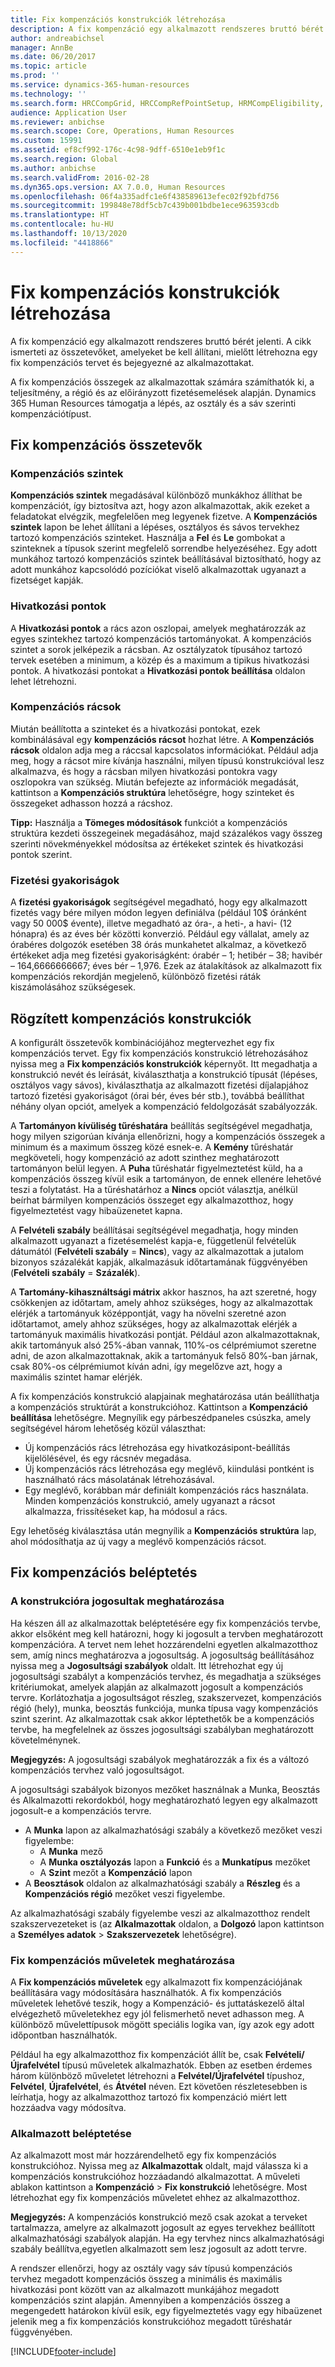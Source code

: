 ```yaml
---
title: Fix kompenzációs konstrukciók létrehozása
description: A fix kompenzáció egy alkalmazott rendszeres bruttó bérét jelenti. A cikk ismerteti az összetevőket, amelyeket be kell állítani, mielőtt létrehozna egy fix kompenzációs tervet és bejegyezné az alkalmazottakat.
author: andreabichsel
manager: AnnBe
ms.date: 06/20/2017
ms.topic: article
ms.prod: ''
ms.service: dynamics-365-human-resources
ms.technology: ''
ms.search.form: HRCCompGrid, HRCCompRefPointSetup, HRMCompEligibility, HRMCompEvent, HRMFixedCompPlanTable, HcmCompensationWorkspace
audience: Application User
ms.reviewer: anbichse
ms.search.scope: Core, Operations, Human Resources
ms.custom: 15991
ms.assetid: ef8cf992-176c-4c98-9dff-6510e1eb9f1c
ms.search.region: Global
ms.author: anbichse
ms.search.validFrom: 2016-02-28
ms.dyn365.ops.version: AX 7.0.0, Human Resources
ms.openlocfilehash: 06f4a335adfc1e6f438589613efec02f92bfd756
ms.sourcegitcommit: 199848e78df5cb7c439b001bdbe1ece963593cdb
ms.translationtype: HT
ms.contentlocale: hu-HU
ms.lasthandoff: 10/13/2020
ms.locfileid: "4418866"
---
```

# <a name="create-a-fixed-compensation-plans"></a>Fix kompenzációs konstrukciók létrehozása

A fix kompenzáció egy alkalmazott rendszeres bruttó bérét jelenti. A cikk ismerteti az összetevőket, amelyeket be kell állítani, mielőtt létrehozna egy fix kompenzációs tervet és bejegyezné az alkalmazottakat.

A fix kompenzációs összegek az alkalmazottak számára számíthatók ki, a teljesítmény, a régió és az előirányzott fizetésemelések alapján. Dynamics 365 Human Resources támogatja a lépés, az osztály és a sáv szerinti kompenzációtípust.

## <a name="fixed-compensation-components"></a>Fix kompenzációs összetevők
### <a name="compensation-levels"></a>Kompenzációs szintek

**Kompenzációs szintek** megadásával különböző munkákhoz állíthat be kompenzációt, így biztosítva azt, hogy azon alkalmazottak, akik ezeket a feladatokat elvégzik, megfelelően meg legyenek fizetve. A **Kompenzációs szintek** lapon be lehet állítani a lépéses, osztályos és sávos tervekhez tartozó kompenzációs szinteket. Használja a **Fel** és **Le** gombokat a szinteknek a típusok szerint megfelelő sorrendbe helyezéséhez. Egy adott munkához tartozó kompenzációs szintek beállításával biztosítható, hogy az adott munkához kapcsolódó pozíciókat viselő alkalmazottak ugyanazt a fizetséget kapják.

### <a name="reference-points"></a>Hivatkozási pontok

A **Hivatkozási pontok** a rács azon oszlopai, amelyek meghatározzák az egyes szintekhez tartozó kompenzációs tartományokat. A kompenzációs szintet a sorok jelképezik a rácsban. Az osztályzatok típusához tartozó tervek esetében a minimum, a közép és a maximum a tipikus hivatkozási pontok. A hivatkozási pontokat a **Hivatkozási pontok beállítása** oldalon lehet létrehozni.

### <a name="compensation-grids"></a>Kompenzációs rácsok

Miután beállította a szinteket és a hivatkozási pontokat, ezek kombinálásával egy **kompenzációs rácsot** hozhat létre. A **Kompenzációs rácsok** oldalon adja meg a ráccsal kapcsolatos információkat. Például adja meg, hogy a rácsot mire kívánja használni, milyen típusú konstrukcióval lesz alkalmazva, és hogy a rácsban milyen hivatkozási pontokra vagy oszlopokra van szükség. Miután befejezte az információk megadását, kattintson a **Kompenzációs struktúra** lehetőségre, hogy szinteket és összegeket adhasson hozzá a rácshoz. 

**Tipp:** Használja a **Tömeges módosítások** funkciót a kompenzációs struktúra kezdeti összegeinek megadásához, majd százalékos vagy összeg szerinti növekményekkel módosítsa az értékeket szintek és hivatkozási pontok szerint.

### <a name="pay-frequencies"></a>Fizetési gyakoriságok

A **fizetési gyakoriságok** segítségével megadható, hogy egy alkalmazott fizetés vagy bére milyen módon legyen definiálva (például 10$ óránként vagy 50 000$ évente), illetve megadható az óra-, a heti-, a havi- (12 hónapra) és az éves bér közötti konverzió. Például egy vállalat, amely az órabéres dolgozók esetében 38 órás munkahetet alkalmaz, a következő értékeket adja meg fizetési gyakoriságként: órabér – 1; hetibér – 38; havibér – 164,6666666667; éves bér – 1,976. Ezek az átalakítások az alkalmazott fix kompenzációs rekordján megjelenő, különböző fizetési ráták kiszámolásához szükségesek.

## <a name="fixed-compensation-plans"></a>Rögzített kompenzációs konstrukciók
A konfigurált összetevők kombinációjához megtervezhet egy fix kompenzációs tervet. Egy fix kompenzációs konstrukció létrehozásához nyissa meg a **Fix kompenzációs konstrukciók** képernyőt. Itt megadhatja a konstrukció nevét és leírását, kiválaszthatja a konstrukció típusát (lépéses, osztályos vagy sávos), kiválaszthatja az alkalmazott fizetési díjalapjához tartozó fizetési gyakoriságot (órai bér, éves bér stb.), továbbá beállíthat néhány olyan opciót, amelyek a kompenzáció feldolgozását szabályozzák. 

A **Tartományon kívüliség tűréshatára** beállítás segítségével megadhatja, hogy milyen szigorúan kívánja ellenőrizni, hogy a kompenzációs összegek a minimum és a maximum összeg közé esnek-e. A **Kemény** tűréshatár megköveteli, hogy kompenzáció az adott szinthez meghatározott tartományon belül legyen. A **Puha** tűréshatár figyelmeztetést küld, ha a kompenzációs összeg kívül esik a tartományon, de ennek ellenére lehetővé teszi a folytatást. Ha a tűréshatárhoz a **Nincs** opciót választja, anélkül beírhat bármilyen kompenzációs összeget egy alkalmazotthoz, hogy figyelmeztetést vagy hibaüzenetet kapna. 

A **Felvételi szabály** beállításai segítségével megadhatja, hogy minden alkalmazott ugyanazt a fizetésemelést kapja-e, függetlenül felvételük dátumától (**Felvételi szabály** = **Nincs**), vagy az alkalmazottak a jutalom bizonyos százalékát kapják, alkalmazásuk időtartamának függvényében (**Felvételi szabály** = **Százalék**). 

A **Tartomány-kihasználtsági mátrix** akkor hasznos, ha azt szeretné, hogy csökkenjen az időtartam, amely ahhoz szükséges, hogy az alkalmazottak elérjék a tartományuk középpontját, vagy ha növelni szeretné azon időtartamot, amely ahhoz szükséges, hogy az alkalmazottak elérjék a tartományuk maximális hivatkozási pontját. Például azon alkalmazottaknak, akik tartományuk alsó 25%-ában vannak, 110%-os célprémiumot szeretne adni, de azon alkalmazottaknak, akik a tartományuk felső 80%-ban járnak, csak 80%-os célprémiumot kíván adni, így megelőzve azt, hogy a maximális szintet hamar elérjék. 

A fix kompenzációs konstrukció alapjainak meghatározása után beállíthatja a kompenzációs struktúrát a konstrukcióhoz. Kattintson a **Kompenzáció beállítása** lehetőségre. Megnyílik egy párbeszédpaneles csúszka, amely segítségével három lehetőség közül választhat:

-   Új kompenzációs rács létrehozása egy hivatkozásipont-beállítás kijelölésével, és egy rácsnév megadása.
-   Új kompenzációs rács létrehozása egy meglévő, kiindulási pontként is használható rács másolatának létrehozásával.
-   Egy meglévő, korábban már definiált kompenzációs rács használata. Minden kompenzációs konstrukció, amely ugyanazt a rácsot alkalmazza, frissítéseket kap, ha módosul a rács.

Egy lehetőség kiválasztása után megnyílik a **Kompenzációs struktúra** lap, ahol módosíthatja az új vagy a meglévő kompenzációs rácsot.

## <a name="fixed-compensation-enrollment"></a>Fix kompenzációs beléptetés
### <a name="determine-who-is-eligible-for-the-plan"></a>A konstrukcióra jogosultak meghatározása

Ha készen áll az alkalmazottak beléptetésére egy fix kompenzációs tervbe, akkor elsőként meg kell határozni, hogy ki jogosult a tervben meghatározott kompenzációra. A tervet nem lehet hozzárendelni egyetlen alkalmazotthoz sem, amíg nincs meghatározva a jogosultság. A jogosultság beállításához nyissa meg a **Jogosultsági szabályok** oldalt. Itt létrehozhat egy új jogosultsági szabályt a kompenzációs tervhez, és megadhatja a szükséges kritériumokat, amelyek alapján az alkalmazott jogosult a kompenzációs tervre. Korlátozhatja a jogosultságot részleg, szakszervezet, kompenzációs régió (hely), munka, beosztás funkciója, munka típusa vagy kompenzációs szint szerint. Az alkalmazottak csak akkor léptethetők be a kompenzációs tervbe, ha megfelelnek az összes jogosultsági szabályban meghatározott követelménynek. 

**Megjegyzés:** A jogosultsági szabályok meghatározzák a fix és a változó kompenzációs tervhez való jogosultságot. 

A jogosultsági szabályok bizonyos mezőket használnak a Munka, Beosztás és Alkalmazotti rekordokból, hogy meghatározható legyen egy alkalmazott jogosult-e a kompenzációs tervre.

-   A **Munka** lapon az alkalmazhatósági szabály a következő mezőket veszi figyelembe:
    -   A **Munka** mező
    -   A **Munka osztályozás** lapon a **Funkció** és a **Munkatípus** mezőket
    -   A **Szint** mezőt a **Kompenzáció** lapon
-   A **Beosztások** oldalon az alkalmazhatósági szabály a **Részleg** és a **Kompenzációs régió** mezőket veszi figyelembe.

Az alkalmazhatósági szabály figyelembe veszi az alkalmazotthoz rendelt szakszervezeteket is (az **Alkalmazottak** oldalon, a **Dolgozó** lapon kattintson a **Személyes adatok** &gt; **Szakszervezetek** lehetőségre).

### <a name="define-fixed-compensation-actions"></a>Fix kompenzációs műveletek meghatározása

A **Fix kompenzációs műveletek** egy alkalmazott fix kompenzációjának beállítására vagy módosítására használhatók. A fix kompenzációs műveletek lehetővé teszik, hogy a Kompenzáció- és juttatáskezelő által elvégezhető műveletekhez egy jól felismerhető nevet adhasson meg. A különböző művelettípusok mögött speciális logika van, így azok egy adott időpontban használhatók. 

Például ha egy alkalmazotthoz fix kompenzációt állít be, csak **Felvételi/Újrafelvétel** típusú műveletek alkalmazhatók. Ebben az esetben érdemes három különböző műveletet létrehozni a **Felvétel/Újrafelvétel** típushoz, **Felvétel**, **Újrafelvétel**, és **Átvétel** néven. Ezt követően részletesebben is leírhatja, hogy az alkalmazotthoz tartozó fix kompenzáció miért lett hozzáadva vagy módosítva.

### <a name="enroll-the-employee"></a>Alkalmazott beléptetése

Az alkalmazott most már hozzárendelhető egy fix kompenzációs konstrukcióhoz. Nyissa meg az **Alkalmazottak** oldalt, majd válassza ki a kompenzációs konstrukcióhoz hozzáadandó alkalmazottat. A műveleti ablakon kattintson a **Kompenzáció** &gt; **Fix konstrukció** lehetőségre. Most létrehozhat egy fix kompenzációs műveletet ehhez az alkalmazotthoz. 

**Megjegyzés:** A kompenzációs konstrukció mező csak azokat a terveket tartalmazza, amelyre az alkalmazott jogosult az egyes tervekhez beállított alkalmazhatósági szabályok alapján. Ha egy tervhez nincs alkalmazhatósági szabály beállítva,egyetlen alkalmazott sem lesz jogosult az adott tervre. 

A rendszer ellenőrzi, hogy az osztály vagy sáv típusú kompenzációs tervhez megadott kompenzációs összeg a minimális és maximális hivatkozási pont között van az alkalmazott munkájához megadott kompenzációs szint alapján. Amennyiben a kompenzációs összeg a megengedett határokon kívül esik, egy figyelmeztetés vagy egy hibaüzenet jelenik meg a fix kompenzációs konstrukcióhoz megadott tűréshatár függvényében.



[!INCLUDE[footer-include](../includes/footer-banner.md)]